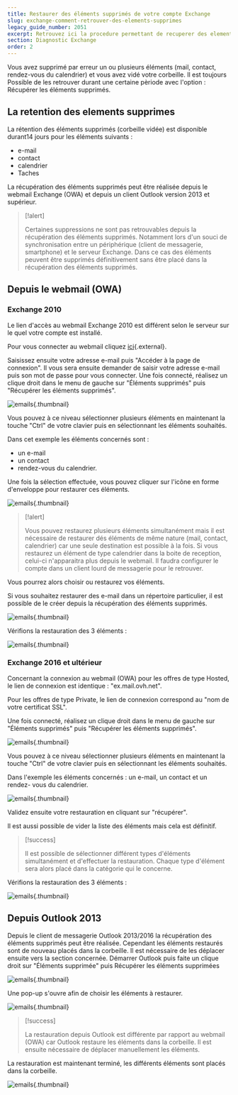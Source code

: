 ```yaml
---
title: Restaurer des éléments supprimés de votre compte Exchange
slug: exchange-comment-retrouver-des-elements-supprimes
legacy_guide_number: 2051
excerpt: Retrouvez ici la procedure permettant de recuperer des elements supprimes depuis votre compte Exchange
section: Diagnostic Exchange
order: 2
---
```


Vous avez supprimé par erreur un ou plusieurs éléments (mail, contact, rendez-vous du calendrier) et vous avez vidé votre corbeille. Il est toujours Possible de les retrouver durant une certaine pèriode avec l'option : Récupérer les éléments supprimés.


## La retention des elements supprimes
La rétention des éléments supprimés (corbeille vidée) est disponible durant14 jours pour les éléments suivants :

- e-mail
- contact
- calendrier
- Taches

La récupération des éléments supprimés peut être réalisée depuis le webmail Exchange (OWA) et depuis un client Outlook version 2013 et supérieur.



> [!alert]
>
> Certaines suppressions ne sont pas retrouvables depuis la récupération des
> éléments supprimés. Notamment lors d'un souci de synchronisation entre un
> périphérique (client de messagerie, smartphone) et le serveur Exchange. Dans
> ce cas des éléments peuvent être supprimés définitivement sans être placé
> dans la récupération des éléments supprimés.
> 


## Depuis le webmail (OWA)

### Exchange 2010
Le lien d'accès au webmail Exchange 2010 est différent selon le serveur sur le quel votre compte est installé.

Pour vous connecter au webmail cliquez [ici](https://ssl0.ovh.net/fr){.external}.

Saisissez ensuite votre adresse e-mail puis "Accéder à la page de connexion". Il vous sera ensuite demander de saisir votre adresse e-mail puis son mot de passe pour vous connecter. Une fois connecté, réalisez un clique droit dans le menu de gauche sur "Éléments supprimés" puis "Récupérer les éléments supprimés".


![emails](images/3574.png){.thumbnail}

Vous pouvez à ce niveau sélectionner plusieurs éléments en maintenant la touche "Ctrl" de votre clavier puis en sélectionnant les éléments souhaités.

Dans cet exemple les éléments concernés sont :

- un e-mail
- un contact
- rendez-vous du calendrier.

Une fois la sélection effectuée, vous pouvez cliquer sur l'icône en forme d'enveloppe pour restaurer ces éléments.


![emails](images/3583.png){.thumbnail}



> [!alert]
>
> Vous pouvez restaurez plusieurs éléments simultanément mais il est
> nécessaire de restaurer dés éléments de même nature (mail, contact,
> calendrier) car une seule destination est possible à la fois. Si vous restaurez
> un élément de type calendrier dans la boite de reception, celui-ci
> n'apparaitra plus depuis le webmail. Il faudra configurer le compte dans un
> client lourd de messagerie pour le retrouver.
> 

Vous pourrez alors choisir ou restaurez vos éléments.

Si vous souhaitez restaurer des e-mail dans un répertoire particulier, il est possible de le créer depuis la récupération des éléments supprimés.


![emails](images/3576.png){.thumbnail}

Vérifions la restauration des 3 éléments :


![emails](images/3580.png){.thumbnail}


### Exchange 2016 et ultérieur
Concernant la connexion au webmail (OWA) pour les offres de type Hosted, le lien de connexion est identique : "ex.mail.ovh.net".

Pour les offres de type Private, le lien de connexion correspond au "nom de votre certificat SSL".

Une fois connecté, réalisez un clique droit dans le menu de gauche sur "Éléments supprimés" puis "Récupérer les éléments supprimés".


![emails](images/3582.png){.thumbnail}

Vous pouvez à ce niveau sélectionner plusieurs éléments en maintenant la touche "Ctrl" de votre clavier puis en sélectionnant les éléments souhaités.

Dans l'exemple les éléments concernés : un e-mail, un contact et un rendez- vous du calendrier.


![emails](images/3584.png){.thumbnail}

Validez ensuite votre restauration en cliquant sur "récupérer".

Il est aussi possible de vider la liste des éléments mais cela est définitif.



> [!success]
>
> Il est possible de sélectionner différent types d'éléments simultanément et d'effectuer la restauration.
> Chaque type d'élément sera alors placé dans la catégorie qui le concerne.
> 

Vérifions la restauration des 3 éléments :


![emails](images/3601.png){.thumbnail}


## Depuis Outlook 2013
Depuis le client de messagerie Outlook 2013/2016 la récupération des éléments supprimés peut être réalisée. Cependant les éléments restaurés sont de nouveau placés dans la corbeille. Il est nécessaire de les déplacer ensuite vers la section concernée. Démarrer Outlook puis faite un clique droit sur "Éléments supprimée" puis Récupérer les éléments supprimées


![emails](images/3585.png){.thumbnail}

Une pop-up s'ouvre afin de choisir les éléments à restaurer.


![emails](images/3586.png){.thumbnail}



> [!success]
>
> La restauration depuis Outlook est différente par rapport au webmail (OWA) car
> Outlook restaure les éléments dans la corbeille. Il est ensuite nécessaire de
> déplacer manuellement les éléments.
> 

La restauration est maintenant terminé, les différents éléments sont placés dans la corbeille.


![emails](images/3610.png){.thumbnail}
